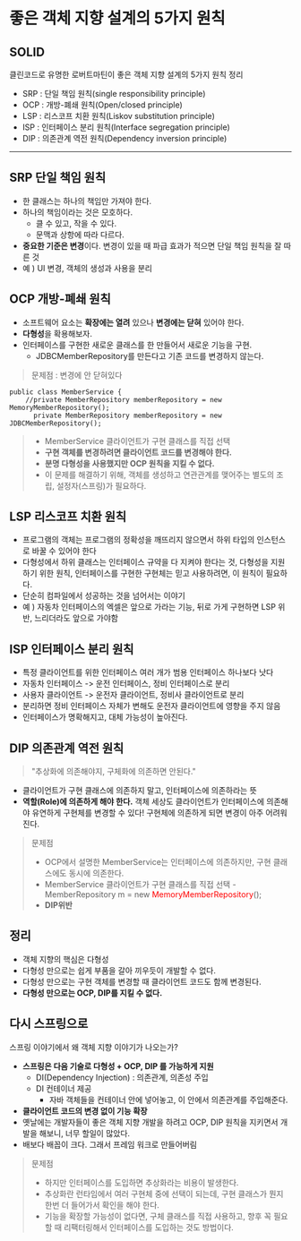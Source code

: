 
# 좋은 객체 지향 설계의 5가지 원칙

## SOLID
클린코드로 유명한 로버트마틴이 좋은 객체 지향 설계의 5가지 원칙 정리

- SRP : 단일 책임 원칙(single responsibility principle)
- OCP : 개방-폐쇄 원칙(Open/closed principle)
- LSP : 리스코프 치환 원칙(Liskov substitution principle)
- ISP : 인터페이스 분리 원칙(Interface segregation principle)
- DIP : 의존관계 역전 원칙(Dependency inversion principle)

---

## SRP 단일 책임 원칙
- 한 클래스는 하나의 책임만 가져야 한다.
- 하나의 책임이라는 것은 모호하다.
  - 클 수 있고, 작을 수 있다.
  - 문맥과 상항에 따라 다르다.
- **중요한 기준은 변경**이다. 변경이 있을 때 파급 효과가 적으면 단일 책임 원칙을 잘 따른 것
- 예 ) UI 변경, 객체의 생성과 사용을 분리

## OCP 개방-폐쇄 원칙
- 소프트웨어 요소는 **확장에는 열려** 있으나 **변경에는 닫혀** 있어야 한다.
- **다형성**을 확용해보자.
- 인터페이스를 구현한 새로운 클래스를 한 만들어서 새로운 기능을 구현.
  - JDBCMemberRepository를 만든다고 기존 코드를 변경하지 않는다.

> 문제점 : 변경에 안 닫혀있다
```
public class MemberService {
    //private MemberRepository memberRepository = new MemoryMemberRepository();
      private MemberRepository memberRepository = new JDBCMemberRepository();
```

> - MemberService 클라이언트가 구현 클래스를 직접 선택
> - **구현 객체를 변경하려면 클라이언트 코드를 변경해야 한다.**
> - **분명 다형성을 사용했지만 OCP 원칙을 지킬 수 없다.**
> - 이 문제를 해결하기 위해, 객체를 생성하고 연관관계를 맺어주는 별도의 조립, 설정자(스프링)가 필요하다.

## LSP 리스코프 치환 원칙

- 프로그램의 객체는 프로그램의 정확성을 깨뜨리지 않으면서 하위 타입의 인스턴스로 바꿀 수 있어야 한다
- 다형성에서 하위 클래스는 인터페이스 규약을 다 지켜야 한다는 것, 다형성을 지원하기 위한 원칙, 인터페이스를 구현한 구현체는 믿고 사용하려면, 이 원칙이 필요하다.
- 단순히 컴파일에서 성공하는 것을 넘어서는 이야기
- 예 ) 자동차 인터페이스의 엑셀은 앞으로 가라는 기능, 뒤로 가게 구현하면 LSP 위반, 느리더라도 앞으로 가야함


## ISP 인터페이스 분리 원칙

- 특정 클라이언트를 위한 인터페이스 여러 개가 범용 인터페이스 하나보다 낫다
- 자동차 인터페이스 -> 운전 인터페이스, 정비 인터페이스로 분리
- 사용자 클라이언트 -> 운전자 클라이언트, 정비사 클라이언트로 분리
- 분리하면 정비 인터페이스 자체가 변해도 운전자 클라이언트에 영향을 주지 않음
- 인터페이스가 명확해지고, 대체 가능성이 높아진다.


## DIP 의존관계 역전 원칙

> "추상화에 의존해야지, 구체화에 의존하면 안된다."

- 클라이언트가 구현 클래스에 의존하지 말고, 인터페이스에 의존하라는 뜻
- **역할(Role)에 의존하게 해야 한다.** 객체 세상도 클라이언트가 인터페이스에 의존해야 유연하게 구현체를 변경할 수 있다! 구현체에 의존하게 되면 변경이 아주 어려워진다.

> 문제점
> - OCP에서 설명한 MemberService는 인터페이스에 의존하지만, 구현 클래스에도 동시에 의존한다.
> - MemberService 클라이언트가 구현 클래스를 직접 선택
    - MemberRepository m = new <span style="color:red">MemoryMemberRepository</span>();
> - **DIP위반**

## 정리

- 객체 지향의 핵심은 다형성
- 다형성 만으로는 쉽게 부품을 갈아 끼우듯이 개발할 수 없다.
- 다형성 만으로는 구현 객체를 변경할 때 클라이언트 코드도 함께 변경된다.
- **다형성 만으로는 OCP, DIP를 지킬 수 없다.**

## 다시 스프링으로

스프링 이야기에서 왜 객체 지향 이야기가 나오는가?
- **스프링은 다음 기술로 다형성 + OCP, DIP 를 가능하게 지원**
  - DI(Dependency Injection) : 의존관계, 의존성 주입
  - DI  컨테이너 제공
    - 자바 객체들을 컨테이너 안에 넣어놓고, 이 안에서 의존관계를 주입해준다.
- **클라이언트 코드의 변경 없이 기능 확장**
- 옛날에는 개발자들이 좋은 객체 지향 개발을 하려고 OCP, DIP 원칙을 지키면서 개발을 해보니, 너무 할일이 많았다.
- 배보다 배꼽이 크다. 그래서 프레임 워크로 만들어버림

> 문제점
> - 하지만 인터페이스를 도입하면 추상화라는 비용이 발생한다.
> - 추상화란 런타임에서 여러 구현체 중에 선택이 되는데, 구현 클래스가 뭔지 한번 더 들어가서 확인을 해야 한다.
> - 기능을 확장할 가능성이 없다면, 구체 클래스를 직접 사용하고, 향후 꼭 필요할 때 리팩터링해서 인터페이스를 도입하는 것도 방법이다.